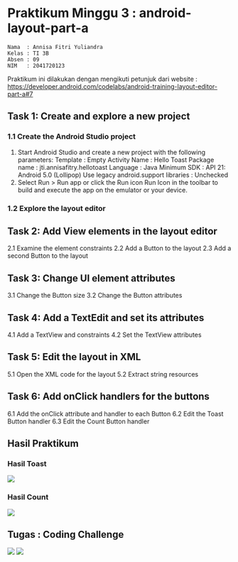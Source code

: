 # Praktikum Minggu 3 : android-layout-part-a
    Nama  : Annisa Fitri Yuliandra
    Kelas : TI 3B
    Absen : 09
    NIM   : 2041720123
  Praktikum ini dilakukan dengan mengikuti petunjuk dari website : https://developer.android.com/codelabs/android-training-layout-editor-part-a#7
## Task 1: Create and explore a new project
### 1.1 Create the Android Studio project
1. Start Android Studio and create a new project with the following parameters:
    Template : Empty Activity
    Name : Hello Toast
    Package name : jti.annisafitry.hellotoast
    Language : Java
    Minimum SDK : API 21: Android 5.0 (Lollipop)
    Use legacy android.support libraries : Unchecked
2. Select Run > Run app or click the Run icon Run Icon in the toolbar to build and execute the app on the emulator or your device.
### 1.2 Explore the layout editor
## Task 2: Add View elements in the layout editor
2.1 Examine the element constraints
2.2 Add a Button to the layout
2.3 Add a second Button to the layout
## Task 3: Change UI element attributes
3.1 Change the Button size
3.2 Change the Button attributes
## Task 4: Add a TextEdit and set its attributes
4.1 Add a TextView and constraints
4.2 Set the TextView attributes
## Task 5: Edit the layout in XML
5.1 Open the XML code for the layout
5.2 Extract string resources
## Task 6: Add onClick handlers for the buttons
6.1 Add the onClick attribute and handler to each Button
6.2 Edit the Toast Button handler
6.3 Edit the Count Button handler

## Hasil Praktikum
### Hasil Toast
![](image/Toast.jpeg)
    
### Hasil Count
![](image/Count.jpeg)

## Tugas : Coding Challenge
![](image/portrait.jpg)
![](image/landscape.jpg)
